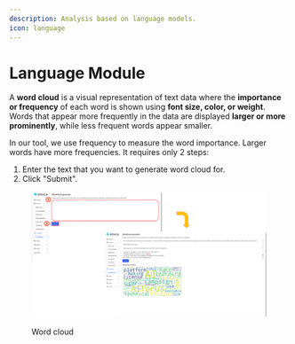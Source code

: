 ```yaml
---
description: Analysis based on language models.
icon: language
---
```


# Language Module

A **word cloud** is a visual representation of text data where the **importance or frequency** of each word is shown using **font size, color, or weight**. Words that appear more frequently in the data are displayed **larger or more prominently**, while less frequent words appear smaller.

In our tool, we use frequency to measure the word importance. Larger words have more frequencies. It requires only 2 steps:

1. Enter the text that you want to generate word cloud for.
2. Click "Submit".

<figure><img src="../../.gitbook/assets/1746854066629.png" alt=""><figcaption><p>Word cloud</p></figcaption></figure>

